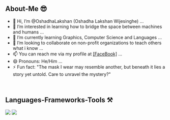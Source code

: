 <h2>About-Me 😎</h2>
<ul>
<li> 👋 Hi, I’m @OshadhaLakshan (Oshadha Lakshan Wijesinghe) ...</li>
<li> 👀 I’m interested in learning how to bridge the space between machines and humans ...</li>
<li> 🌱 I’m currently learning Graphics, Computer Science and Languages ...</li>
<li> 💞️ I’m looking to collaborate on non-profit organizations to teach others what i know ...</li>
<li> 📫 You can reach me via my profile at <a href = "https://facebook.com/oshadha.lakshan.7">[FaceBook]</a> ...</li>
<li> 😄 Pronouns: He/Him ...</li>
<li> ⚡ Fun fact: "The mask I wear may resemble another, but beneath it lies a story yet untold. Care to unravel the mystery?"</li>
</ul>    
<br/>
<h2>Languages-Frameworks-Tools ⚒️</h2>
<div>
    <img src="https://skillicons.dev/icons?i=react,bootstrap,html,css,vscode,github,figma,git,django,flask,mongodb,kali,linux,windows,apple" />
    <img src="https://skillicons.dev/icons?i=nodejs,python,javascript,java,visualstudio,mysql,sqlite,c,cs,cpp,ps,ai,pr,ae,blender" /><br>
</div>
<br/>

<!---
OshadhaLakshan/OshadhaLakshan is a ✨ special ✨ repository because its `README.md` (this file) appears on your GitHub profile.
You can click the Preview link to take a look at your changes.
<img src="https://i.imgur.com/E2dOFIn.png" alt="Background Photo" class="img-fluid">
--->
